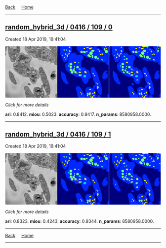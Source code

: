 
[Back](..)&nbsp;&nbsp;&nbsp;&nbsp;&nbsp;[Home](https://leapmanlab.github.io/snapshots)

---

<div class="summary"><a href="0"><h2>random_hybrid_3d / 0416 / 109 / 0</h2></a><p>Created 18 Apr 2019, 16:41:04
</p><a href="0"><img src="0/media/summary.png" align="center"></a><p>
<i>Click for more details</i>
</p></div>

**ari**: 0.8412. **miou**: 0.5023. **accuracy**: 0.9417. **n_params**: 8580958.0000. 

---

<div class="summary"><a href="1"><h2>random_hybrid_3d / 0416 / 109 / 1</h2></a><p>Created 18 Apr 2019, 16:41:04
</p><a href="1"><img src="1/media/summary.png" align="center"></a><p>
<i>Click for more details</i>
</p></div>

**ari**: 0.8323. **miou**: 0.4243. **accuracy**: 0.9344. **n_params**: 8580958.0000. 

---

[Back](..)&nbsp;&nbsp;&nbsp;&nbsp;&nbsp;[Home](https://leapmanlab.github.io/snapshots)

---